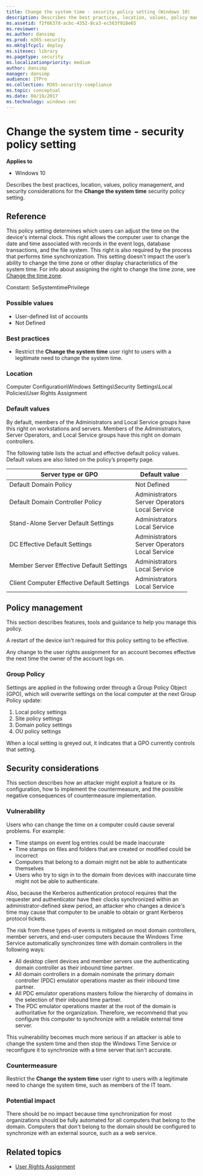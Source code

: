 ```yaml
---
title: Change the system time - security policy setting (Windows 10)
description: Describes the best practices, location, values, policy management, and security considerations for the Change the system time security policy setting.
ms.assetid: f2f6637d-acbc-4352-8ca3-ec563f918e65
ms.reviewer: 
ms.author: dansimp
ms.prod: m365-security
ms.mktglfcycl: deploy
ms.sitesec: library
ms.pagetype: security
ms.localizationpriority: medium
author: dansimp
manager: dansimp
audience: ITPro
ms.collection: M365-security-compliance
ms.topic: conceptual
ms.date: 04/19/2017
ms.technology: windows-sec
---
```


# Change the system time - security policy setting

**Applies to**
-   Windows 10

Describes the best practices, location, values, policy management, and security considerations for the **Change the system time** security policy setting.

## Reference

This policy setting determines which users can adjust the time on the device's internal clock. This right allows the computer user to change the date and time associated with records in the event logs, database transactions, and the file system. This right is also required by the process that performs time synchronization. This setting doesn't impact the user’s ability to change the time zone or other display characteristics of the system time. For info about assigning the right to change the time zone, see [Change the time zone](change-the-time-zone.md).

Constant: SeSystemtimePrivilege

### Possible values

-   User-defined list of accounts
-   Not Defined

### Best practices

-   Restrict the **Change the system time** user right to users with a legitimate need to change the system time.

### Location

Computer Configuration\\Windows Settings\\Security Settings\\Local Policies\\User Rights Assignment

### Default values

By default, members of the Administrators and Local Service groups have this right on workstations and servers. Members of the Administrators, Server Operators, and Local Service groups have this right on domain controllers.

The following table lists the actual and effective default policy values. Default values are also listed on the policy’s property page.

| Server type or GPO | Default value |
| - | - |
| Default Domain Policy| Not Defined | 
| Default Domain Controller Policy | Administrators <br/>Server Operators <br/>Local Service|
| Stand-Alone Server Default Settings | Administrators <br/>Local Service|
| DC Effective Default Settings | Administrators <br/>Server Operators <br/>Local Service| 
| Member Server Effective Default Settings | Administrators <br/>Local Service|
| Client Computer Effective Default Settings | Administrators <br/>Local Service| 
 
## Policy management

This section describes features, tools and guidance to help you manage this policy.

A restart of the device isn't required for this policy setting to be effective.

Any change to the user rights assignment for an account becomes effective the next time the owner of the account logs on.

### Group Policy

Settings are applied in the following order through a Group Policy Object (GPO), which will overwrite settings on the local computer at the next Group Policy update:

1.  Local policy settings
2.  Site policy settings
3.  Domain policy settings
4.  OU policy settings

When a local setting is greyed out, it indicates that a GPO currently controls that setting.

## Security considerations

This section describes how an attacker might exploit a feature or its configuration, how to implement the countermeasure, and the possible negative consequences of countermeasure implementation.

### Vulnerability

Users who can change the time on a computer could cause several problems. For example:

-   Time stamps on event log entries could be made inaccurate
-   Time stamps on files and folders that are created or modified could be incorrect
-   Computers that belong to a domain might not be able to authenticate themselves
-   Users who try to sign in to the domain from devices with inaccurate time might not be able to authenticate.

Also, because the Kerberos authentication protocol requires that the requester and authenticator have their clocks synchronized within an administrator-defined skew period, an attacker who changes a device's time may cause that computer to be unable to obtain or grant Kerberos protocol tickets.

The risk from these types of events is mitigated on most domain controllers, member servers, and end-user computers because the Windows Time Service automatically synchronizes time with domain controllers in the following ways:

-   All desktop client devices and member servers use the authenticating domain controller as their inbound time partner.
-   All domain controllers in a domain nominate the primary domain controller (PDC) emulator operations master as their inbound time partner.
-   All PDC emulator operations masters follow the hierarchy of domains in the selection of their inbound time partner.
-   The PDC emulator operations master at the root of the domain is authoritative for the organization. Therefore, we recommend that you configure this computer to synchronize with a reliable external time server.

This vulnerability becomes much more serious if an attacker is able to change the system time and then stop the Windows Time Service or reconfigure it to synchronize with a time server that isn't accurate.

### Countermeasure

Restrict the **Change the system time** user right to users with a legitimate need to change the system time, such as members of the IT team.

### Potential impact

There should be no impact because time synchronization for most organizations should be fully automated for all computers that belong to the domain. Computers that don't belong to the domain should be configured to synchronize with an external source, such as a web service.

## Related topics

- [User Rights Assignment](user-rights-assignment.md)
